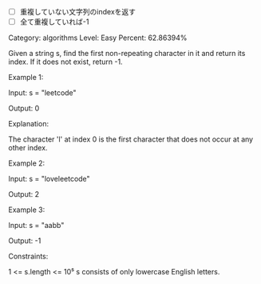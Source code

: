 - [ ] 重複していない文字列のindexを返す
- [ ] 全て重複していれば-1

 Category: algorithms
 Level: Easy
 Percent: 62.86394%

 Given a string s, find the first non-repeating character in it and return its index. If it does not exist, return -1.

 Example 1:

 Input: s = "leetcode"

 Output: 0

 Explanation:

 The character 'l' at index 0 is the first character that does not occur at any other index.

 Example 2:

 Input: s = "loveleetcode"

 Output: 2

 Example 3:

 Input: s = "aabb"

 Output: -1

 Constraints:

  1 <= s.length <= 10⁵
  s consists of only lowercase English letters.
